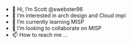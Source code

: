 - 👋 Hi, I’m Scott @swebster96
- 👀 I’m interested in arch design and Cloud impl
- 🌱 I’m currently learning MISP
- 💞️ I’m looking to collaborate on MISP
- 📫 How to reach me ...

<!---
swebster96/swebster96 is a ✨ special ✨ repository because its `README.md` (this file) appears on your GitHub profile.
You can click the Preview link to take a look at your changes.
--->
